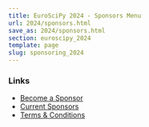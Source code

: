 ```yaml
---
title: EuroSciPy 2024 - Sponsors Menu
url: 2024/sponsors.html
save_as: 2024/sponsors.html
section: euroscipy_2024
template: page
slug: sponsoring_2024
---
```


### Links

- [Become a Sponsor](sponsoring.html)
- [Current Sponsors](current_sponsors.html)
- [Terms & Conditions](sponsoring-terms.html)
